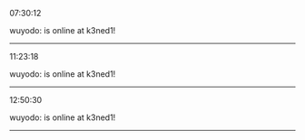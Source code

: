 07:30:12

wuyodo: is online at k3ned1!

---

11:23:18

wuyodo: is online at k3ned1!

---

12:50:30

wuyodo: is online at k3ned1!

---

